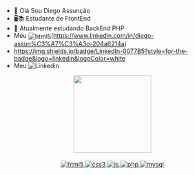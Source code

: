 - 👋 Olá Sou Diego Assunção 
- 🖥️📚 Estudante de FrontEnd
- 📖 Atualmente estudando BackEnd PHP 
- Meu <img align="center" alt="html5" src="https://img.shields.io/badge/LinkedIn-0077B5?style=for-the-badge&logo=linkedin&logoColor=white"/>(https://www.linkedin.com/in/diego-assun%C3%A7%C3%A3o-204a6214a)
- https://img.shields.io/badge/LinkedIn-0077B5?style=for-the-badge&logo=linkedin&logoColor=white
- Meu ![Linkedin](https://img.shields.io/badge/LinkedIn-0077B5?style=for-the-badge&logo=linkedin&logoColor=white)

<div align="center">
  <a href="https://github.com/diegocbaleite">
  <img height="180em" src="https://github-readme-stats.vercel.app/api?username=diegocbaleite&show_icons=true&theme=dark&include_all_commits=true&count_private=true"/>
 
<div style="display: inline_block"><br>
  <img align="center" alt="html5" src="https://img.shields.io/badge/HTML5-E34F26?style=for-the-badge&logo=html5&logoColor=white" />
  <img align="center" alt="css3" src="https://img.shields.io/badge/CSS3-1572B6?style=for-the-badge&logo=css3&logoColor=white" />
   <img align="center" alt="js" src="https://img.shields.io/badge/JavaScript-F7DF1E?style=for-the-badge&logo=javascript&logoColor=black" />
   <img align="center" alt="php" src="https://img.shields.io/badge/PHP-777BB4?style=for-the-badge&logo=php&logoColor=white" />
   <img align="center" alt="mysql" src="https://img.shields.io/badge/MySQL-00000F?style=for-the-badge&logo=mysql&logoColor=white" />
  
</div>
